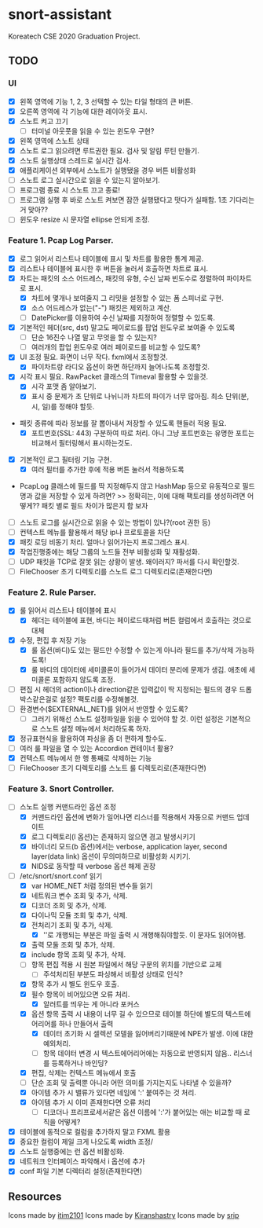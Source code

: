 # snort-assistant
Koreatech CSE 2020 Graduation Project.

## TODO
### UI
- [X] 왼쪽 영역에 기능 1, 2, 3 선택할 수 있는 타일 형태의 큰 버튼.
- [X] 오른쪽 영역에 각 기능에 대한 레이아웃 표시.
- [X] 스노트 켜고 끄기
  - [ ] 터미널 아웃풋을 읽을 수 있는 윈도우 구현?
- [X] 왼쪽 영역에 스노트 상태
- [X] 스노트 로그 읽으려면 루트권한 필요. 검사 및 알림 루틴 만들기.
- [X] 스노트 실행상태 스레드로 실시간 검사.
- [X] 애플리케이션 외부에서 스노트가 실행됐을 경우 버튼 비활성화
- [ ] 스노트 로그 실시간으로 읽을 수 있는지 알아보기.
- [ ] 프로그램 종료 시 스노트 끄고 종료!
- [ ] 프로그램 실행 후 바로 스노트 켜보면 잠깐 실행됐다고 떳다가 실패함. 1초 기다리는거 맞아??
- [ ] 윈도우 resize 시 문자열 ellipse 안되게 조정.

### Feature 1. Pcap Log Parser.
- [X] 로그 읽어서 리스트나 테이블에 표시 및 차트를 활용한 통계 제공.
- [X] 리스트나 테이블에 표시한 후 버튼을 눌러서 호출하면 차트로 표시.
- [X] 차트는 패킷의 소스 어드레스, 패킷의 유형, 수신 날짜 빈도수로 정렬하여 파이차트로 표시.
  - [X] 차트에 몇개나 보여줄지 그 리밋을 설정할 수 있는 폼 스피너로 구현.
  - [X] 소스 어드레스가 없는("-") 패킷은 제외하고 계산.
  - [ ] DatePicker를 이용하여 수신 날짜를 지정하여 정렬할 수 있도록.
- [X] 기본적인 헤더(src, dst) 말고도 페이로드를 팝업 윈도우로 보여줄 수 있도록
  - [ ] 단순 16진수 나열 말고 무엇을 할 수 있는지?
  - [ ] 여러개의 팝업 윈도우로 여러 페이로드를 비교할 수 있도록?
- [X] UI 조정 필요. 화면이 너무 작다. fxml에서 조정할것.
  - [X] 파이차트랑 라디오 옵션이 화면 하단까지 늘어나도록 조정할것.
- [X] 시각 표시 필요. RawPacket 클래스의 Timeval 활용할 수 있을것.
  - [X] 시각 포맷 좀 알아보기.
  - [X] 표시 중 문제가 초 단위로 나뉘니까 차트의 파이가 너무 많아짐. 최소 단위(분, 시, 일)를 정해야 할듯.
- 패킷 종류에 따라 정보를 잘 뽑아내서 저장할 수 있도록 핸들러 적용 필요.
  - [X] 포트번호(SSL: 443) 구분하여 따로 처리. 아니 그냥 포트번호는 유명한 포트는 비교해서 필터링해서 표시하는것도.
- [X] 기본적인 로그 필터링 기능 구현.
  - [X] 여러 필터를 추가한 후에 적용 버튼 눌러서 적용하도록
- PcapLog 클래스에 필드를 딱 지정해두지 않고 HashMap 등으로 유동적으로 필드명과 값을 저장할 수 있게 하려면? >> 정확히는, 이에 대해 팩토리를 생성하려면 어떻게?? 패킷 별로 필드 차이가 많은지 함 보자
- [ ] 스노트 로그를 실시간으로 읽을 수 있는 방법이 있나?(root 권한 등)
- [ ] 컨텍스트 메뉴를 활용해서 해당 ip나 프로토콜을 차단
- [X] 패킷 로딩 비동기 처리. 얼마나 읽어가는지 프로그레스 표시.
- [X] 작업진행중에는 해당 그룹의 노드들 전부 비활성화 및 재활성화.
- [ ] UDP 패킷을 TCP로 잘못 읽는 상황이 발생. 왜이러지? 파서를 다시 확인할것.
- [ ] FileChooser 초기 디렉토리를 스노트 로그 디렉토리로(존재한다면)

### Feature 2. Rule Parser.
- [X] 룰 읽어서 리스트나 테이블에 표시
  - [X] 헤더는 테이블에 표현, 바디는 페이로드때처럼 버튼 컬럼에서 호출하는 것으로 대체
- [X] 수정, 편집 후 저장 기능
  - [X] 룰 옵션(바디)도 있는 필드만 수정할 수 있는게 아니라 필드를 추가/삭제 가능하도록!
  - [X] 룰 바디의 데이터에 세미콜론이 들어가서 데이터 분리에 문제가 생김. 애초에 세미콜론 포함하지 않도록 조정.
- [ ] 편집 시 헤더의 action이나 direction같은 입력값이 딱 지정되는 필드의 경우 드롭박스같은걸로 설정? 팩토리를 수정해볼것.
- [ ] 환경변수($EXTERNAL_NET)를 읽어서 반영할 수 있도록?
  - [ ] 그러기 위해선 스노트 설정파일을 읽을 수 있어야 할 것. 이런 설정은 기본적으로 스노트 설정 메뉴에서 처리하도록 하자.
- [X] 정규표현식을 활용하여 파싱을 좀 더 편하게 할수도.
- [ ] 여러 룰 파일을 열 수 있는 Accordion 컨테이너 활용?
- [X] 컨텍스트 메뉴에서 한 행 통째로 삭제하는 기능
- [ ] FileChooser 초기 디렉토리를 스노트 룰 디렉토리로(존재한다면)

### Feature 3. Snort Controller.
- [ ] 스노트 실행 커맨드라인 옵션 조정
  - [X] 커맨드라인 옵션에 변화가 일어나면 리스너를 적용해서 자동으로 커맨드 업데이트
  - [X] 로그 디렉토리(l 옵션)는 존재하지 않으면 경고 발생시키기
  - [X] 바이너리 모드(b 옵션)에서는 verbose, application layer, second layer(data link) 옵션이 무의미하므로 비활성화 시키기.
  - [X] NIDS로 동작할 때 verbose 옵션 해제 권장
- [ ] /etc/snort/snort.conf 읽기
  - [X] var HOME_NET 처럼 정의된 변수들 읽기
  - [X] 네트워크 변수 조회 및 추가, 삭제.
  - [X] 디코더 조회 및 추가, 삭제.
  - [X] 다이나믹 모듈 조회 및 추가, 삭제.
  - [X] 전처리기 조회 및 추가, 삭제.
    - [X] '\'로 개행되는 부분은 파일 출력 시 개행해줘야할듯. 이 문자도 읽어야됌.
  - [X] 출력 모둘 조회 및 추가, 삭제.
  - [X] include 항목 조회 및 추가, 삭제.
  - [ ] 항목 편집 적용 시 원본 파일에서 해당 구문의 위치를 기반으로 교체
    - [ ] 주석처리된 부분도 파싱해서 비활성 상태로 인식?
  - [X] 항목 추가 시 별도 윈도우 호출.
  - [X] 필수 항목이 비어있으면 오류 처리.
    - [X] 알러트를 띄우는 게 아니라 포커스
  - [X] 옵션 항목 출력 시 내용이 너무 길 수 있으므로 테이블 하단에 별도의 텍스트에어리어를 하나 만들어서 출력
    - [X] 데이터 초기화 시 셀렉션 모델을 잃어버리기때문에 NPE가 발생. 이에 대한 예외처리.
    - [ ] 항목 데이터 변경 시 텍스트에어리어에는 자동으로 반영되지 않음.. 리스너를 등록하거나 바인딩?
  - [X] 편집, 삭제는 컨텍스트 메뉴에서 호출
  - [ ] 단순 조회 및 출력뿐 아니라 어떤 의미를 가지는지도 나타낼 수 있을까?
  - [X] 아이템 추가 시 밸류가 있다면 네임에 ':' 붙여주는 것 처리.
  - [X] 아이템 추가 시 이미 존재한다면 오류 처리
    - [ ] 디코더나 프리프로세서같은 옵션 이름에 ':'가 붙어있는 애는 비교할 때 로직을 어떻게?
- [X] 테이블에 동적으로 컬럼을 추가하지 말고 FXML 활용
- [X] 중요한 컬럼이 제일 크게 나오도록 width 조정/
- [X] 스노트 실행중에는 런 옵션 비활성화.
- [X] 네트워크 인터페이스 파악해서 i 옵션에 추가
- [X] conf 파일 기본 디렉터리 설정(존재한다면)

## Resources
Icons made by [itim2101](https://www.flaticon.com/authors/itim2101)
Icons made by [Kiranshastry](https://www.flaticon.com/free-icon/rules_760172)
Icons made by [srip](https://www.flaticon.com/authors/srip)
